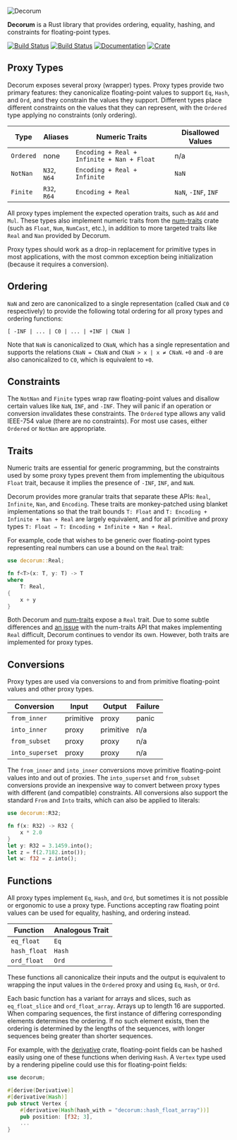 ![Decorum](https://raw.githubusercontent.com/olson-sean-k/decorum/master/doc/decorum.png)

**Decorum** is a Rust library that provides ordering, equality, hashing, and
constraints for floating-point types.

[![Build Status](https://travis-ci.org/olson-sean-k/decorum.svg?branch=master)](https://travis-ci.org/olson-sean-k/decorum)
[![Build Status](https://ci.appveyor.com/api/projects/status/3630cscs05c6ux86?svg=true)](https://ci.appveyor.com/project/olson-sean-k/decorum)
[![Documentation](https://docs.rs/decorum/badge.svg)](https://docs.rs/decorum)
[![Crate](https://img.shields.io/crates/v/decorum.svg)](https://crates.io/crates/decorum)

## Proxy Types

Decorum exposes several proxy (wrapper) types. Proxy types provide two primary
features: they canonicalize floating-point values to support `Eq`, `Hash`, and
`Ord`, and they constrain the values they support. Different types place
different constraints on the values that they can represent, with the `Ordered`
type applying no constraints (only ordering).

| Type      | Aliases      | Numeric Traits                             | Disallowed Values    |
|-----------|--------------|--------------------------------------------|----------------------|
| `Ordered` | none         | `Encoding + Real + Infinite + Nan + Float` | n/a                  |
| `NotNan`  | `N32`, `N64` | `Encoding + Real + Infinite`               | `NaN`                |
| `Finite`  | `R32`, `R64` | `Encoding + Real`                          | `NaN`, `-INF`, `INF` |

All proxy types implement the expected operation traits, such as `Add` and
`Mul`. These types also implement numeric traits from the
[num-traits](https://crates.io/crate/num-traits) crate (such as `Float`, `Num`,
`NumCast`, etc.), in addition to more targeted traits like `Real` and `Nan`
provided by Decorum.

Proxy types should work as a drop-in replacement for primitive types in most
applications, with the most common exception being initialization (because it
requires a conversion).

## Ordering

`NaN` and zero are canonicalized to a single representation (called `CNaN` and
`C0` respectively) to provide the following total ordering for all proxy types
and ordering functions:

```
[ -INF | ... | C0 | ... | +INF | CNaN ]
```

Note that `NaN` is canonicalized to `CNaN`, which has a single representation
and supports the relations `CNaN = CNaN` and `CNaN > x | x ≠ CNaN`. `+0` and
`-0` are also canonicalized to `C0`, which is equivalent to `+0`.

## Constraints

The `NotNan` and `Finite` types wrap raw floating-point values and disallow
certain values like `NaN`, `INF`, and `-INF`. They will panic if an operation
or conversion invalidates these constraints. The `Ordered` type allows any
valid IEEE-754 value (there are no constraints). For most use cases, either
`Ordered` or `NotNan` are appropriate.

## Traits

Numeric traits are essential for generic programming, but the constraints used
by some proxy types prevent them from implementing the ubiquitous `Float`
trait, because it implies the presence of `-INF`, `INF`, and `NaN`.

Decorum provides more granular traits that separate these APIs: `Real`,
`Infinite`, `Nan`, and `Encoding`. These traits are monkey-patched using blanket
implementations so that the trait bounds `T: Float` and
`T: Encoding + Infinite + Nan + Real` are largely equivalent, and for all
primitive and proxy types `T: Float ⇒ T: Encoding + Infinite + Nan + Real`.

For example, code that wishes to be generic over floating-point types
representing real numbers can use a bound on the `Real` trait:

```rust
use decorum::Real;

fn f<T>(x: T, y: T) -> T
where
    T: Real,
{
    x + y
}
```

Both Decorum and [num-traits](https://crates.io/crate/num-traits) expose a
`Real` trait. Due to some subtle differences and [an
issue](https://github.com/rust-num/num-traits/issues/49) with the num-traits API
that makes implementing `Real` difficult, Decorum continues to vendor its own.
However, both traits are implemented for proxy types.

## Conversions

Proxy types are used via conversions to and from primitive floating-point
values and other proxy types.

| Conversion      | Input     | Output    | Failure |
|-----------------|-----------|-----------|---------|
| `from_inner`    | primitive | proxy     | panic   |
| `into_inner`    | proxy     | primitive | n/a     |
| `from_subset`   | proxy     | proxy     | n/a     |
| `into_superset` | proxy     | proxy     | n/a     |

The `from_inner` and `into_inner` conversions move primitive floating-point
values into and out of proxies. The `into_superset` and `from_subset`
conversions provide an inexpensive way to convert between proxy types with
different (and compatible) constraints. All conversions also support the
standard `From` and `Into` traits, which can also be applied to literals:

```rust
use decorum::R32;

fn f(x: R32) -> R32 {
    x * 2.0
}
let y: R32 = 3.1459.into();
let z = f(2.7182.into());
let w: f32 = z.into();
```

## Functions

All proxy types implement `Eq`, `Hash`, and `Ord`, but sometimes it is not
possible or ergonomic to use a proxy type. Functions accepting raw floating
point values can be used for equality, hashing, and ordering instead.

| Function     | Analogous Trait  |
|--------------|------------------|
| `eq_float`   | `Eq`             |
| `hash_float` | `Hash`           |
| `ord_float`  | `Ord`            |

These functions all canonicalize their inputs and the output is equivalent to
wrapping the input values in the `Ordered` proxy and using `Eq`, `Hash`, or
`Ord`.

Each basic function has a variant for arrays and slices, such as
`eq_float_slice` and `ord_float_array`. Arrays up to length 16 are supported.
When comparing sequences, the first instance of differing corresponding elements
determines the ordering. If no such element exists, then the ordering is
determined by the lengths of the sequences, with longer sequences being greater
than shorter sequences.

For example, with the [derivative](https://crates.io/crates/derivative) crate,
floating-point fields can be hashed easily using one of these functions when
deriving `Hash`. A `Vertex` type used by a rendering pipeline could use this
for floating-point fields:

```rust
use decorum;

#[derive(Derivative)]
#[derivative(Hash)]
pub struct Vertex {
    #[derivative(Hash(hash_with = "decorum::hash_float_array"))]
    pub position: [f32; 3],
    ...
}
```
